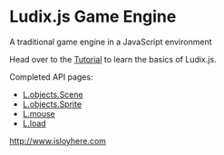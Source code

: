 Ludix.js Game Engine
=================

A traditional game engine in a JavaScript environment

Head over to the [Tutorial](https://github.com/Loycifer/Ludix.js/wiki/Tutorial) to learn the basics of Ludix.js.

Completed API pages:
-  [L.objects.Scene](https://github.com/Loycifer/Ludix.js/wiki/L.objects.Scene)
-  [L.objects.Sprite](https://github.com/Loycifer/Ludix.js/wiki/L.objects.Sprite)
-  [L.mouse](https://github.com/Loycifer/Ludix.js/wiki/L.mouse)
-  [L.load](https://github.com/Loycifer/Ludix.js/wiki/L.load)

http://www.isloyhere.com
